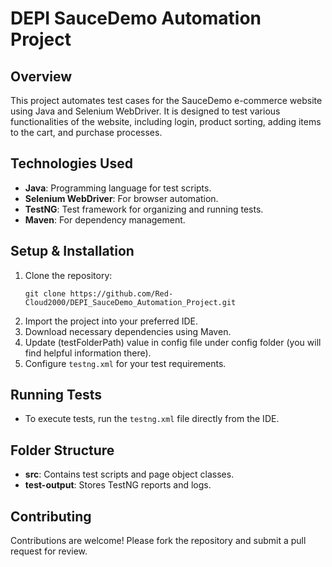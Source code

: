 # DEPI SauceDemo Automation Project

## Overview
This project automates test cases for the SauceDemo e-commerce website using Java and Selenium WebDriver. It is designed to test various functionalities of the website, including login, product sorting, adding items to the cart, and purchase processes.

## Technologies Used
- **Java**: Programming language for test scripts.
- **Selenium WebDriver**: For browser automation.
- **TestNG**: Test framework for organizing and running tests.
- **Maven**: For dependency management.

## Setup & Installation
1. Clone the repository:
   ```
   git clone https://github.com/Red-Cloud2000/DEPI_SauceDemo_Automation_Project.git
   ```
2. Import the project into your preferred IDE.
3. Download necessary dependencies using Maven.
4. Update (testFolderPath) value in config file under config folder (you will find helpful information there).
5. Configure `testng.xml` for your test requirements.

## Running Tests
- To execute tests, run the `testng.xml` file directly from the IDE.

## Folder Structure
- **src**: Contains test scripts and page object classes.
- **test-output**: Stores TestNG reports and logs.

## Contributing
Contributions are welcome! Please fork the repository and submit a pull request for review.


